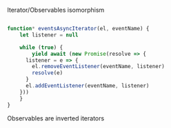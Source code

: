 Iterator/Observables isomorphism


```js

function* eventsAsyncIterator(el, eventName) {
	let listener = null

	while (true) {
		yield await (new Promise(resolve => {
      listener = e => {
        el.removeEventListener(eventName, listener)
        resolve(e)
      }
      el.addEventListener(eventName, listener)
    }))
	}
}
```

Observables are inverted iterators
